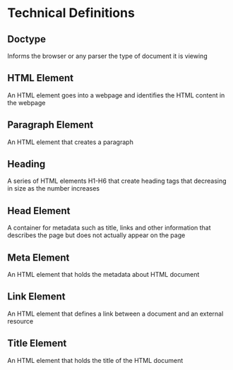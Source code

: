# Technical Definitions

## Doctype
Informs the browser or any parser the type of document it is viewing

## HTML Element
An HTML element goes into a webpage and identifies the HTML content in the webpage

## Paragraph Element
An HTML element that creates a paragraph

## Heading
A series of HTML elements H1-H6 that create heading tags that decreasing in size as the number increases

## Head Element
A container for metadata such as title, links and other information that describes the page but does not actually appear on the page

## Meta Element
An HTML element that holds the metadata about HTML document

## Link Element
An HTML element that defines a link between a document and an external resource

## Title Element
An  HTML element that holds the title of the HTML document




